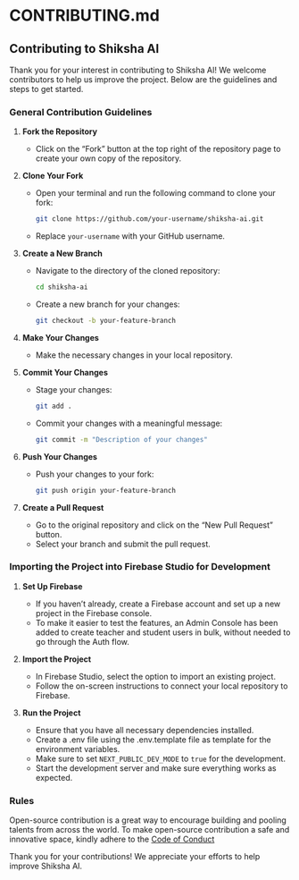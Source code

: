 # CONTRIBUTING.md

## Contributing to Shiksha AI

Thank you for your interest in contributing to Shiksha AI! We welcome contributors to help us improve the project. Below are the guidelines and steps to get started.

### General Contribution Guidelines

1. **Fork the Repository**
   - Click on the “Fork” button at the top right of the repository page to create your own copy of the repository.

2. **Clone Your Fork**
   - Open your terminal and run the following command to clone your fork:
     ```bash
     git clone https://github.com/your-username/shiksha-ai.git
     ```
   - Replace `your-username` with your GitHub username.

3. **Create a New Branch**
   - Navigate to the directory of the cloned repository:
     ```bash
     cd shiksha-ai
     ```
   - Create a new branch for your changes:
     ```bash
     git checkout -b your-feature-branch
     ```

4. **Make Your Changes**
   - Make the necessary changes in your local repository.

5. **Commit Your Changes**
   - Stage your changes:
     ```bash
     git add .
     ```
   - Commit your changes with a meaningful message:
     ```bash
     git commit -m "Description of your changes"
     ```

6. **Push Your Changes**
   - Push your changes to your fork:
     ```bash
     git push origin your-feature-branch
     ```

7. **Create a Pull Request**
   - Go to the original repository and click on the “New Pull Request” button.
   - Select your branch and submit the pull request.

### Importing the Project into Firebase Studio for Development

1. **Set Up Firebase**
   - If you haven’t already, create a Firebase account and set up a new project in the Firebase console.
   - To make it easier to test the features, an Admin Console has been added to create teacher and student users in bulk, without needed to go through the Auth flow. 

2. **Import the Project**
   - In Firebase Studio, select the option to import an existing project.
   - Follow the on-screen instructions to connect your local repository to Firebase.

3. **Run the Project**
   - Ensure that you have all necessary dependencies installed.
   - Create a .env file using the .env.template file as template for the environment variables.
   - Make sure to set `NEXT_PUBLIC_DEV_MODE` to `true` for the development.
   - Start the development server and make sure everything works as expected.

### Rules
Open-source contribution is a great way to encourage building and pooling talents from across the world. To make open-source contribution a safe and innovative space, kindly adhere to the [Code of Conduct](/CODE_OF_CONDUCT.md)

Thank you for your contributions! We appreciate your efforts to help improve Shiksha AI.
